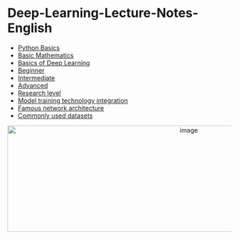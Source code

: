 # Deep-Learning-Lecture-Notes-English
- [Python Basics](https://github.com/pengsihua2023/Deep-Learning-Lecture-Notes-English/tree/main/01.%20Python%20Basics)
- [Basic Mathematics](https://github.com/pengsihua2023/Deep-Learning-Lecture-Notes-English/tree/main/02.%20Basic%20Mathematics)
- [Basics of Deep Learning](https://github.com/pengsihua2023/Deep-Learning-Lecture-Notes-English/tree/main/03.%20Basics%20of%20Deep%20Learning)
- [Beginner](https://github.com/pengsihua2023/Deep-Learning-Lecture-Notes-English/tree/main/04.%20Beginner)    
- [Intermediate](https://github.com/pengsihua2023/Deep-Learning-Lecture-Notes-English/tree/main/05.%20Intermediate)     
- [Advanced](https://github.com/pengsihua2023/Deep-Learning-Lecture-Notes-English/tree/main/06.%20Advanced)    
- [Research level](https://github.com/pengsihua2023/Deep-Learning-Lecture-Notes-English/tree/main/07.%20Research%20Level)
- [Model training technology integration](https://github.com/pengsihua2023/Deep-Learning-Lecture-Notes-English/tree/main/08.%20Model%20training%20technology%20integration)
- [Famous network architecture](https://github.com/pengsihua2023/Deep-Learning-Lecture-Notes-English/tree/main/09.%20Famous%20Network%20Architecture)
- [Commonly used datasets](https://github.com/pengsihua2023/Deep-Learning-Lecture-Notes-English/tree/main/10.%20Commonly%20used%20datasets)
<div align="center">
<img width="800" height="240" alt="image" src="https://github.com/user-attachments/assets/b55e4c9a-d57b-4e01-b577-182539d41bd1" />
</div>
